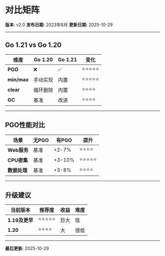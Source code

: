 # 对比矩阵

**版本**: v2.0
**发布日期**: 2023年8月
**更新日期**: 2025-10-29

---

## Go 1.21 vs Go 1.20

| 维度 | Go 1.20 | Go 1.21 | 变化 |
|------|---------|---------|------|
| **PGO** | ❌ | ✅ | ⭐⭐⭐⭐⭐ |
| **min/max** | 手动实现 | 内置 | ⭐⭐⭐⭐⭐ |
| **clear** | 循环删除 | 内置 | ⭐⭐⭐⭐ |
| **GC** | 基准 | 改进 | ⭐⭐⭐⭐ |

---

## PGO性能对比

| 场景 | 无PGO | 有PGO | 提升 |
|------|-------|-------|------|
| **Web服务** | 基准 | +2-7% | ⭐⭐⭐⭐ |
| **CPU密集** | 基准 | +3-10% | ⭐⭐⭐⭐⭐ |
| **数据处理** | 基准 | +3-8% | ⭐⭐⭐⭐ |

---

## 升级建议

| 当前版本 | 推荐度 | 收益 | 难度 |
|---------|-------|------|------|
| **1.19及更早** | ⭐⭐⭐⭐⭐ | 巨大 | 低 |
| **1.20** | ⭐⭐⭐⭐ | 大 | 很低 |

---

**最后更新**: 2025-10-29
